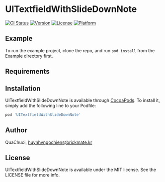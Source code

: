 # UITextfieldWithSlideDownNote

[![CI Status](https://img.shields.io/travis/QuaChuoi/UITextfieldWithSlideDownNote.svg?style=flat)](https://travis-ci.org/QuaChuoi/UITextfieldWithSlideDownNote)
[![Version](https://img.shields.io/cocoapods/v/UITextfieldWithSlideDownNote.svg?style=flat)](https://cocoapods.org/pods/UITextfieldWithSlideDownNote)
[![License](https://img.shields.io/cocoapods/l/UITextfieldWithSlideDownNote.svg?style=flat)](https://cocoapods.org/pods/UITextfieldWithSlideDownNote)
[![Platform](https://img.shields.io/cocoapods/p/UITextfieldWithSlideDownNote.svg?style=flat)](https://cocoapods.org/pods/UITextfieldWithSlideDownNote)

## Example

To run the example project, clone the repo, and run `pod install` from the Example directory first.

## Requirements

## Installation

UITextfieldWithSlideDownNote is available through [CocoaPods](https://cocoapods.org). To install
it, simply add the following line to your Podfile:

```ruby
pod 'UITextfieldWithSlideDownNote'
```

## Author

QuaChuoi, huynhvngochien@brickmate.kr

## License

UITextfieldWithSlideDownNote is available under the MIT license. See the LICENSE file for more info.

